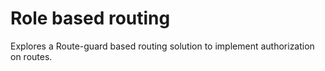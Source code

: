 # Role based routing

  Explores a Route-guard based routing solution to implement authorization on routes.
